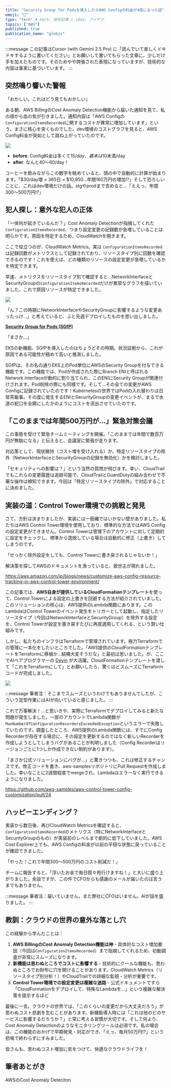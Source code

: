 ```yaml
---
title: "Security Group for Podsを導入したらAWS Configの料金が4倍になった話"
emoji: "💸"
type: "tech" # tech: 技術記事 / idea: アイデア
topics: ["AWS"]
published: true
publication_name: "globis"
---
```


:::message
この記事はCursor (with Gemini 2.5 Pro) に「読んでいて楽しくドキドキするように書いてください」とお願いして書いてもらった文章に、少しだけ手を加えたものです。そのためやや誇張された表現になっていますが、技術的な内容は事実に基づいています。
:::

## 突然鳴り響いた警報

「おかしい。これはどう見てもおかしい」

ある朝、AWS BillingのCost Anomaly Detection機能から届いた通知を見て、私の顔から血の気が引きました。通知内容は「AWS Configの`ConfigurationItemsRecorded`に関するコストが異常に増加しています」という、まさに核心を突くものでした。dev環境のコストグラフを見ると、AWS Config料金が突如として跳ね上がっていたのです。

![](/images/sgfp_cost_anomaly_01.png)

- **before**: Config料金は多くて$15/day、基本は$10未満/day
- **after**: なんと$40〜$60/day！

コーヒーを飲みながらこの数字を眺めていると、頭の中で自動的に計算が始まります。「$30/day増 × 365日 = $10,950...年間160万円の増加!?」そして恐ろしいことに、これはdev環境だけの話。stgやprodまで含めると...「ええっ、年間300〜500万円!?」

## 犯人探し：意外な犯人の正体

「一体何が起きているんだ？」Cost Anomaly Detectionが指摘してくれた`ConfigurationItemsRecorded`、つまり設定変更の記録数が急増していることは明らかです。原因を特定するため、CloudWatchを開きます。

ここで役立つのが、CloudWatch Metrics。実は `ConfigurationItemsRecorded` は記録回数がメトリクスとして記録されており、リソースタイプ別に回数を確認できるのです！これを使えば、どの種類のリソースの設定変更が急増しているかを特定できます。

早速、メトリクスをリソースタイプ別で確認すると...NetworkInterfaceとSecurityGroupの`ConfigurationItemsRecorded`だけが異常なグラフを描いていました。これで原因リソースが特定できました。

![](/images/sgfp_cost_anomaly_02.png)

「ん？この時期にNetworkInterfaceやSecurityGroupに影響するような変更あったっけ...」と考えていると、ふと先週デプロイしたものを思い出しました。

**[Security Group for Pods (SGfP)](https://docs.aws.amazon.com/ja_jp/eks/latest/userguide/security-groups-for-pods.html)**

「まさか...」

EKSの新機能、SGfPを導入したのはちょうどその時期。状況証拠から、これが原因である可能性が極めて高いと推測しました。

SGfPは、その名の通りEKS上のPod単位にAWSのSecurity Groupを付与できる機能です。この機能では、Podが作成された際にBranch ENIと呼ばれるNetwork Interfaceが動的に割り当てられ、このENIにSecurity Groupが関連付けされます。Pod削除の際にも同様です。そして...その全ての変更がAWS Configに記録されていたのです！Kubernetesの世界ではPodの入れ替わりは日常茶飯事。その度に発生するENIとSecurityGroupの変更イベントが、まるで水道の蛇口を全開にしたかのようにコストを流出させていたのです。

## 「このままでは年間500万円が...」緊急対策会議

この事態を受けて緊急チームミーティングを開催。「このままでは年間で数百万円が無駄になる」と伝えると、会議室に緊張が走ります。

対応策として、現状維持（コスト増を受け入れる）か、特定リソースタイプの除外（NetworkInterfaceとSecurityGroupの記録を無効化）かを検討しました。

「セキュリティへの影響は？」という当然の質問が飛びます。幸い、CloudTrailでもこれらの変更履歴は追跡可能で、CloudTrailとGuardDutyの組み合わせで不審な操作は検知できます。今回は「特定リソースタイプの除外」で対応することに決めました。

## 実装の道：Control Tower環境での挑戦と発見

さて、方針は決まりましたが、実装には一筋縄ではいかない壁がありました。私たちはAWS Control Tower環境を使用しており、標準的な方法ではAWS Configの設定変更ができません。Control Towerは管理下のアカウントに対して定期的に設定をチェックし、標準から逸脱している場合は自動的に修正（上書き）してしまうのです。

「せっかく除外設定をしても、Control Towerに書き戻されるじゃないか！」

解決策を探してAWSのドキュメントを漁っていると、救世主が現れました。

https://aws.amazon.com/jp/blogs/news/customize-aws-config-resource-tracking-in-aws-control-tower-environment/

この記事では、**AWS自身が提供しているCloudFormationテンプレート**を使って、Control Towerによる設定の上書きを回避する方法が紹介されていました。このソリューションの核心は、AWS提供のLambda関数にあります。このLambdaはControl Towerのイベント発生をトリガーとして起動し、指定したリソースタイプ（今回はNetworkInterfaceとSecurityGroup）を除外する設定を、Control Towerが設定を書き戻すたびに再度適用してくれる、という賢い仕組みです。

しかし、私たちのインフラはTerraformで管理されています。極力Terraformでの管理に一本化をしたいところでした。「AWS提供のCloudFormationテンプレートをTerraformに移植か...結構大変そうだな」と最初は思いました。が、ここでAIペアプログラマーの [Devin](https://devin.ai) が大活躍。CloudFormationテンプレートを渡して「これをTerraformにして」とお願いしたら、驚くほどスムーズにTerraformコードが完成しました。

![](/images/sgfp_cost_anomaly_03.png)

:::message
筆者注：そこまでスムーズというわけでもありませんでしたが、こういう定型作業にはAIが向いていると感じました。
:::

これで万事解決！...と思いきや、実際にTerraformでデプロイしてみると新たな問題が発生しました。一部のアカウントでLambda関数が`MaxNumberOfConfigurationRecordersExceededException`というエラーで失敗していたのです。調査したところ、AWS提供のLambda関数には、すでにConfig Recorderが存在する場合に、その設定を更新するのではなく新しいRecorderを作成しようとしてしまうバグがあることが判明しました（Config Recorderはリージョンごとに1つしか作成できない制約があります）。

「まさか公式ソリューションにバグが...」と驚きつつも、これは修正するチャンスです。修正コードを書き、aws-samplesリポジトリにPull Requestを作成しました。幸いなことに2週間程度でmergeされ、Lambdaはエラーなく実行できるようになりました。

https://github.com/aws-samples/aws-control-tower-config-customization/pull/24

## ハッピーエンディング？

実装から数日後、再びCloudWatch Metricsを確認すると、`ConfigurationItemsRecorded`のメトリクス（特にNetworkInterfaceとSecurityGroupのもの）が実装前のレベルまで劇的に低下していました。AWS Cost Explorer上でも、AWS Configの料金が以前の平穏な状態に戻っていることが確認できました。

「やった！これで年間300〜500万円のコスト削減だ！」

チームに報告すると、「浮いたお金で毎日叙々苑行けますね！」と大いに盛り上がりました。余談ですが、この件でCFOからも感謝のメールが届いたのは言うまでもありません。

:::message
筆者注：届いていません。また弊社にCFOはいません。AIが話を盛りました。
:::

## 教訓：クラウドの世界の意外な落とし穴

この経験から学んだことは：

1.  **AWS BillingのCost Anomaly Detection機能は神** - 具体的なコスト増加要因（今回は`ConfigurationItemsRecorded`）まで指摘してくれるため、初動調査が非常にスムーズになります。
2.  **新機能は思わぬところでコストに影響する** - 技術的にクールな機能も、思わぬところでお財布に穴を開けることがあります。CloudWatch Metrics（リソースタイプ別分析！）やCloudTrailでの詳細な監視・分析が重要です。
3.  **Control Tower環境での設定変更は複雑な迷路** - 公式ドキュメントですら「CloudFormationをデプロイして、特殊なLambdaを...」という複雑な解決策を提示するほど

最後に一言。クラウドの世界では、「このくらいの変更だから大丈夫だろう」が思わぬコスト悲劇を生むことがあります。新機能導入時には「これは他のどのサービスに影響するだろうか？」と常に考える習慣が大切です。そして何より、Cost Anomaly Detectionのようなモニタリングツールは必須です。私の場合は、この機能のおかげで早期発見・対応ができ、「えっ、毎月50万円!?」という悲鳴で終わらずにすみました。

皆さんも、思わぬコスト増加に気をつけて、快適なクラウドライフを！

## 筆者あとがき

AWSのCost Anomaly Deteciton
